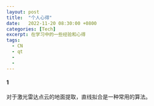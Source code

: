 ```yaml
---
layout: post
title:  "个人心得"
date:   2022-11-20 08:30:00 +0800
categories: [Tech]
excerpt: 在学习中的一些经验和心得
tags:
  - CN
  - qt 
  - 
  - 
---
```


#### 1
对于激光雷达点云的地面提取，直线拟合是一种常用的算法。
